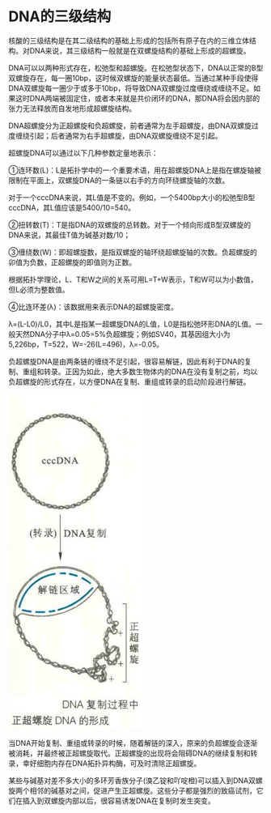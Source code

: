 # DNA的三级结构

核酸的三级结构是在其二级结构的基础上形成的包括所有原子在内的三维立体结构。对DNA来说，其三级结构一般就是在双螺旋结构的基础上形成的超螺旋。

DNA可以以两种形式存在，松弛型和超螺旋。在松弛型状态下，DNA以正常的B型双螺旋存在，每一圈10bp，这时候双螺旋的能量状态最低。当通过某种手段使得DNA双螺旋每一圈少于或多于10bp，将导致DNA双螺旋过度缠绕或缠绕不足。如果这时DNA两端被固定住，或者本来就是共价闭环的DNA，那DNA将会因内部的张力无法释放而自发地形成超螺旋结构。

DNA超螺旋分为正超螺旋和负超螺旋，前者通常为左手超螺旋，由DNA双螺旋过度缠绕引起；后者通常为右手超螺旋，由DNA双螺旋缠绕不足引起。

超螺旋DNA可以通过以下几种参数定量地表示：

①连环数(L)：L是拓扑学中的一·个重要术语，用在超螺旋DNA上是指在螺旋轴被限制在平面上，双螺旋DNA的一条链以右手的方向环绕螺旋轴的次数。

对于一个cccDNA来说，其L值是不变的。例如，一个5400bp大小的松弛型B型cccDNA，其L值应该是5400/10=540。

②扭转数(T)：T是指DNA的双螺旋的总转数。对于一个倾向形成B型双螺旋的DNA来说，其最佳T值为碱基对数/10；

③缠绕数(W)：即超螺旋数，是指双螺旋的轴环绕超螺旋轴的次数。负超螺旋的卯值为负数，正超螺旋的即值则为正数。

根据拓扑学理论，L、T和W之间的关系可用L=T+W表示，T和W可以为小数值，但L必须为整数值。

④比连环差(λ)：该数据用来表示DNA的超螺旋密度。

λ=(L-L0)/L0，其中L是指某一超螺旋DNA的L值，L0是指松弛环形DNA的L值。一般天然DNA分子中λ=0.05=5%负超螺旋；例如SV40，其基因组大小为5,226bp，T=522，W=-26(L=496)，λ=-0.05。

负超螺旋DNA是由两条链的缠绕不足引起，很容易解链，因此有利于DNA的复制、重组和转录。正因为如此，绝大多数生物体内的DNA在没有复制之前，均以负超螺旋的形式存在，以方便DNA在复制、重组或转录的启动阶段进行解链。

![](1.1.png)

当DNA开始复制、重组或转录的时候，随着解链的深入，原来的负超螺旋会逐渐被消耗，并最终被正超螺旋取代。正超螺旋的出现将会阻碍DNA的继续复制和转录，幸好细胞内存在DNA拓扑异构酶，可及时清除正超螺旋。

某些与碱基对差不多大小的多环芳香族分子(溴乙锭和吖啶橙)可以插入到DNA双螺旋两个相邻的碱基对之间，促进产生正超螺旋。这些分子都是强烈的致癌试剂，它们在插入到双螺旋内部以后，很容易诱发DNA在复制时发生突变。
